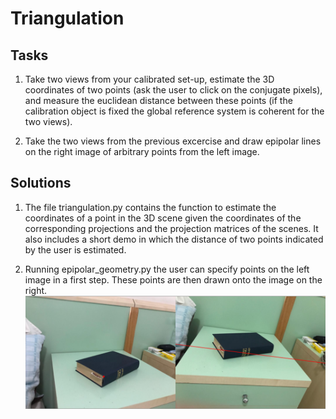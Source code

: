 # Triangulation

## Tasks

1. Take two views from your calibrated set-up, estimate the 3D coordinates of two points (ask the user to click on the conjugate pixels), and measure the euclidean distance between these points (if the calibration object is fixed the global reference system is coherent for the two views).

2. Take the two views from the previous excercise and draw epipolar lines on the right image of arbitrary points from the left image.

## Solutions

1. The file triangulation.py contains the function to estimate the coordinates of a point in the 3D scene given the coordinates of the corresponding projections and the projection matrices of the scenes. It also includes a short demo in which the distance of two points indicated by the user is estimated.

2. Running epipolar_geometry.py the user can specify points on the left image in a first step. These points are then drawn onto the image on the right.
![epipolar_line](https://github.com/kroppel/computer-vision-lab/blob/main/images/epipolar_line_README.PNG)
